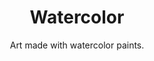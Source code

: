 ---
layout: art
title: Watercolor
subtitle: Art made with watercolor paints.
permalink: /art/tags/watercolor/
tag: watercolor
pagination:
  enabled: true
  tag: [watercolor]
---
